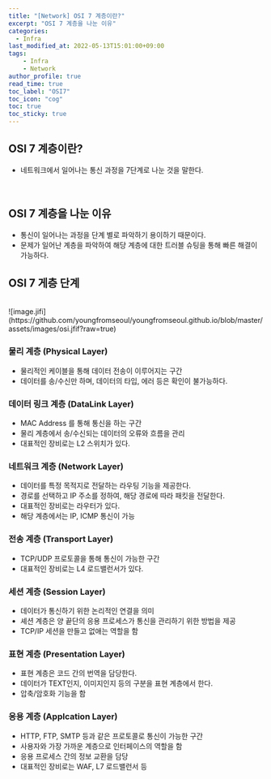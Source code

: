 ```yaml
---
title: "[Network] OSI 7 계층이란?"
excerpt: "OSI 7 계층을 나눈 이유"
categories: 
  - Infra
last_modified_at: 2022-05-13T15:01:00+09:00
tags: 
    - Infra
    - Network
author_profile: true
read_time: true
toc_label: "OSI7" 
toc_icon: "cog" 
toc: true
toc_sticky: true
---
```


## OSI 7 계층이란?
* 네트워크에서 일어나는 통신 과정을 7단계로 나눈 것을 말한다.

<br>

## OSI 7 계층을 나눈 이유
* 통신이 일어나는 과정을 단계 별로 파악하기 용이하기 때문이다.
* 문제가 일어난 계층을 파악하여 해당 계층에 대한 트러블 슈팅을 통해 빠른 해결이 가능하다.

## OSI 7 게층 단계
<br>
![image.jifi](https://github.com/youngfromseoul/youngfromseoul.github.io/blob/master/assets/images/osi.jfif?raw=true)

### 물리 계층 (Physical Layer)
* 물리적인 케이블을 통해 데이터 전송이 이루어지는 구간
* 데이터를 송/수신만 하며, 데이터의 타입, 에러 등은 확인이 불가능하다.

### 데이터 링크 계층 (DataLink Layer)
* MAC Address 를 통해 통신을 하는 구간
* 물리 계층에서 송/수신되는 데이터의 오류와 흐름을 관리
* 대표적인 장비로는 L2 스위치가 있다.

### 네트워크 계층 (Network Layer)
* 데이터를 특정 목적지로 전달하는 라우팅 기능을 제공한다.
* 경로를 선택하고 IP 주소를 정하여, 해당 경로에 따라 패킷을 전달한다.
* 대표적인 장비로는 라우터가 있다.
* 해당 계층에서는 IP, ICMP 통신이 가능

### 전송 계층 (Transport Layer)
* TCP/UDP 프로토콜을 통해 통신이 가능한 구간
* 대표적인 장비로는 L4 로드밸런서가 있다.

### 세션 계층 (Session Layer)
* 데이터가 통신하기 위한 논리적인 연결을 의미
* 셰션 계층은 양 끝단의 응용 프로세스가 통신을 관리하기 위한 방법을 제공
* TCP/IP 세션을 만들고 없애는 역할을 함

### 표현 계층 (Presentation Layer)
* 표현 계층은 코드 간의 번역을 담당한다.
* 데이터가 TEXT인지, 이미지인지 등의 구분을 표현 계층에서 한다.
* 압축/암호화 기능을 함

### 응용 계층 (Applcation Layer)
* HTTP, FTP, SMTP 등과 같은 프로토콜로 통신이 가능한 구간
* 사용자와 가장 가까운 계층으로 인터페이스의 역할을 함
* 응용 프로세스 간의 정보 교환을 담당
* 대표적인 장비로는 WAF, L7 로드밸런서 등
